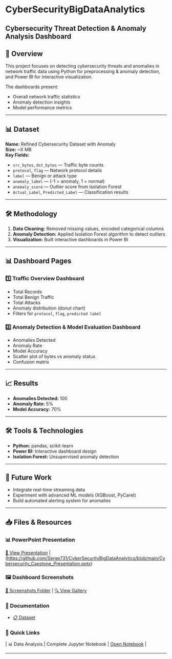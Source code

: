 # CyberSecurityBigDataAnalytics
## Cybersecurity Threat Detection & Anomaly Analysis Dashboard

## 📌 Overview
This project focuses on detecting cybersecurity threats and anomalies in network traffic data using Python for preprocessing & anomaly detection, and Power BI for interactive visualization.

The dashboards present:
- Overall network traffic statistics
- Anomaly detection insights
- Model performance metrics

---

## 📊 Dataset
**Name:** Refined Cybersecurity Dataset with Anomaly  
**Size:** ~X MB  
**Key Fields:**
- `src_bytes`, `dst_bytes` — Traffic byte counts
- `protocol`, `flag` — Network protocol details
- `label` — Benign or attack type
- `anomaly_label` — (-1 = anomaly, 1 = normal)
- `anomaly_score` — Outlier score from Isolation Forest
- `Actual_Label`, `Predicted_Label` — Classification results

---

## 🛠 Methodology
1. **Data Cleaning:** Removed missing values, encoded categorical columns
2. **Anomaly Detection:** Applied Isolation Forest algorithm to detect outliers
3. **Visualization:** Built interactive dashboards in Power BI

---

## 📊 Dashboard Pages

### 1️⃣ Traffic Overview Dashboard
- Total Records
- Total Benign Traffic
- Total Attacks
- Anomaly distribution (donut chart)
- Filters for `protocol`, `flag`, `predicted label`

### 2️⃣ Anomaly Detection & Model Evaluation Dashboard
- Anomalies Detected
- Anomaly Rate 
- Model Accuracy 
- Scatter plot of bytes vs anomaly status
- Confusion matrix

---

## 📈 Results
- **Anomalies Detected:** 100
- **Anomaly Rate:** 5%
- **Model Accuracy:** 70%

---

## 🛠 Tools & Technologies
- **Python:** pandas, scikit-learn
- **Power BI:** Interactive dashboard design
- **Isolation Forest:** Unsupervised anomaly detection

---

## 📌 Future Work
- Integrate real-time streaming data
- Experiment with advanced ML models (XGBoost, PyCaret)
- Build automated alerting system for anomalies

---

## 📥 Files & Resources

### 📊 PowerPoint Presentation
[🎯 View Presentation](./Cybersecurity_Capstone_Presentation.ppt) |(https://github.com/Serge731/CyberSecurityBigDataAnalytics/blob/main/Cybersecurity_Capstone_Presentation.pptx)

### 🖼️ Dashboard Screenshots
[📁 Screenshots Folder](./screenshots/) | [🔍 View Gallery](#dashboard-gallery)

### 📄 Documentation
- [📋 Dataset](./data/refined_dataset_with_anomaly.csv)

### 🔗 Quick Links
| 📊 Data Analysis | Complete Jupyter Notebook | [Open Notebook](http://localhost:8888/notebooks/CyberSecurity%20docs/CyberSecurityProject.ipynb) |

---
